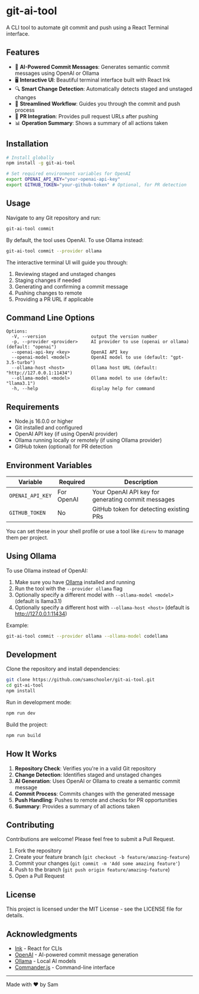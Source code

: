 # git-ai-tool

A CLI tool to automate git commit and push using a React Terminal interface.

## Features

- 🤖 **AI-Powered Commit Messages**: Generates semantic commit messages using OpenAI or Ollama
- 🖥️ **Interactive UI**: Beautiful terminal interface built with React Ink
- 🔍 **Smart Change Detection**: Automatically detects staged and unstaged changes
- 🔄 **Streamlined Workflow**: Guides you through the commit and push process
- 🔗 **PR Integration**: Provides pull request URLs after pushing
- 📊 **Operation Summary**: Shows a summary of all actions taken

## Installation

```bash
# Install globally
npm install -g git-ai-tool

# Set required environment variables for OpenAI
export OPENAI_API_KEY="your-openai-api-key"
export GITHUB_TOKEN="your-github-token" # Optional, for PR detection
```

## Usage

Navigate to any Git repository and run:

```bash
git-ai-tool commit
```

By default, the tool uses OpenAI. To use Ollama instead:

```bash
git-ai-tool commit --provider ollama
```

The interactive terminal UI will guide you through:

1. Reviewing staged and unstaged changes
2. Staging changes if needed
3. Generating and confirming a commit message
4. Pushing changes to remote
5. Providing a PR URL if applicable

## Command Line Options

```
Options:
  -V, --version                 output the version number
  -p, --provider <provider>     AI provider to use (openai or ollama) (default: "openai")
  --openai-api-key <key>        OpenAI API key
  --openai-model <model>        OpenAI model to use (default: "gpt-3.5-turbo")
  --ollama-host <host>          Ollama host URL (default: "http://127.0.0.1:11434")
  --ollama-model <model>        Ollama model to use (default: "llama3.1")
  -h, --help                    display help for command
```

## Requirements

- Node.js 16.0.0 or higher
- Git installed and configured
- OpenAI API key (if using OpenAI provider)
- Ollama running locally or remotely (if using Ollama provider)
- GitHub token (optional) for PR detection

## Environment Variables

| Variable         | Required   | Description                                        |
| ---------------- | ---------- | -------------------------------------------------- |
| `OPENAI_API_KEY` | For OpenAI | Your OpenAI API key for generating commit messages |
| `GITHUB_TOKEN`   | No         | GitHub token for detecting existing PRs            |

You can set these in your shell profile or use a tool like `direnv` to manage them per project.

## Using Ollama

To use Ollama instead of OpenAI:

1. Make sure you have [Ollama](https://ollama.ai/) installed and running
2. Run the tool with the `--provider ollama` flag
3. Optionally specify a different model with `--ollama-model <model>` (default is llama3.1)
4. Optionally specify a different host with `--ollama-host <host>` (default is http://127.0.0.1:11434)

Example:

```bash
git-ai-tool commit --provider ollama --ollama-model codellama
```

## Development

Clone the repository and install dependencies:

```bash
git clone https://github.com/samschooler/git-ai-tool.git
cd git-ai-tool
npm install
```

Run in development mode:

```bash
npm run dev
```

Build the project:

```bash
npm run build
```

## How It Works

1. **Repository Check**: Verifies you're in a valid Git repository
2. **Change Detection**: Identifies staged and unstaged changes
3. **AI Generation**: Uses OpenAI or Ollama to create a semantic commit message
4. **Commit Process**: Commits changes with the generated message
5. **Push Handling**: Pushes to remote and checks for PR opportunities
6. **Summary**: Provides a summary of all actions taken

## Contributing

Contributions are welcome! Please feel free to submit a Pull Request.

1. Fork the repository
2. Create your feature branch (`git checkout -b feature/amazing-feature`)
3. Commit your changes (`git commit -m 'Add some amazing feature'`)
4. Push to the branch (`git push origin feature/amazing-feature`)
5. Open a Pull Request

## License

This project is licensed under the MIT License - see the LICENSE file for details.

## Acknowledgments

- [Ink](https://github.com/vadimdemedes/ink) - React for CLIs
- [OpenAI](https://openai.com/) - AI-powered commit message generation
- [Ollama](https://ollama.ai/) - Local AI models
- [Commander.js](https://github.com/tj/commander.js/) - Command-line interface

---

Made with ❤️ by Sam
